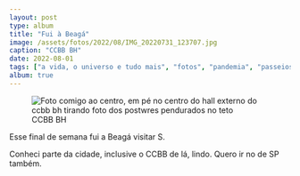 ```yaml
---
layout: post
type: album
title: "Fui à Beagá"
image: /assets/fotos/2022/08/IMG_20220731_123707.jpg
caption: "CCBB BH"
date: 2022-08-01
tags: ["a vida, o universo e tudo mais", "fotos", "pandemia", "passeios"]
album: true
---
```

<figure class="foto-post">
            <img src="{{ site.baseurl }}/assets/fotos/2022/08/IMG_20220731_123707.jpg" alt="Foto comigo ao centro, em pé no centro do hall externo do ccbb bh tirando foto dos postwres pendurados no teto" title="Eu no CCBB BH">
           <figcaption>CCBB BH</figcaption>
</figure>
Esse final de semana fui a Beagá visitar S.  

Conheci parte da cidade, inclusive o CCBB de lá, lindo. Quero ir no de SP também.